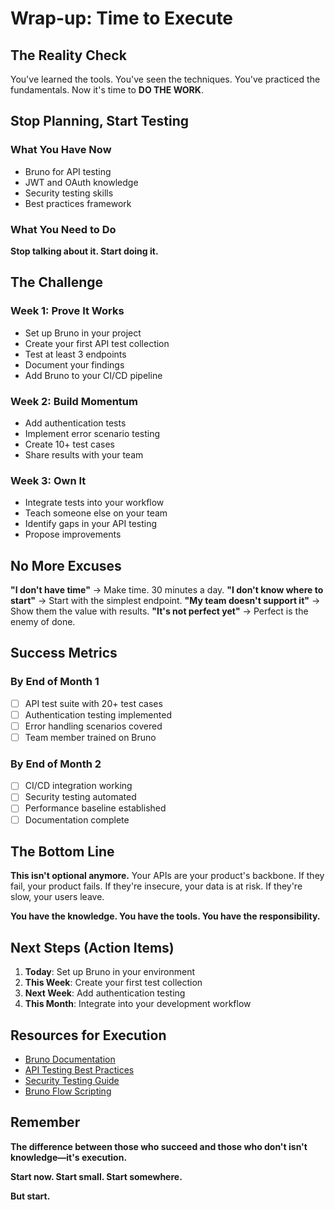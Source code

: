 # Wrap-up: Time to Execute

## The Reality Check

You've learned the tools. You've seen the techniques. You've practiced the fundamentals. Now it's time to **DO THE WORK**.

## Stop Planning, Start Testing

### What You Have Now
- Bruno for API testing
- JWT and OAuth knowledge
- Security testing skills
- Best practices framework

### What You Need to Do
**Stop talking about it. Start doing it.**

## The Challenge

### Week 1: Prove It Works
- Set up Bruno in your project
- Create your first API test collection
- Test at least 3 endpoints
- Document your findings
- Add Bruno to your CI/CD pipeline 

### Week 2: Build Momentum
- Add authentication tests
- Implement error scenario testing
- Create 10+ test cases
- Share results with your team

### Week 3: Own It
- Integrate tests into your workflow
- Teach someone else on your team
- Identify gaps in your API testing
- Propose improvements

## No More Excuses

**"I don't have time"** → Make time. 30 minutes a day.
**"I don't know where to start"** → Start with the simplest endpoint.
**"My team doesn't support it"** → Show them the value with results.
**"It's not perfect yet"** → Perfect is the enemy of done.

## Success Metrics

### By End of Month 1
- [ ] API test suite with 20+ test cases
- [ ] Authentication testing implemented
- [ ] Error handling scenarios covered
- [ ] Team member trained on Bruno

### By End of Month 2
- [ ] CI/CD integration working
- [ ] Security testing automated
- [ ] Performance baseline established
- [ ] Documentation complete

## The Bottom Line

**This isn't optional anymore.** Your APIs are your product's backbone. If they fail, your product fails. If they're insecure, your data is at risk. If they're slow, your users leave.

**You have the knowledge. You have the tools. You have the responsibility.**

## Next Steps (Action Items)

1. **Today**: Set up Bruno in your environment
2. **This Week**: Create your first test collection
3. **Next Week**: Add authentication testing
4. **This Month**: Integrate into your development workflow

## Resources for Execution

- [Bruno Documentation](https://www.usebruno.com/docs)
- [API Testing Best Practices](./1-introduction-fundamentals.md)
- [Security Testing Guide](./4-api-security.md)
- [Bruno Flow Scripting](./3-bruno-flow.md)

## Remember

**The difference between those who succeed and those who don't isn't knowledge—it's execution.**

**Start now. Start small. Start somewhere.**

**But start.**
